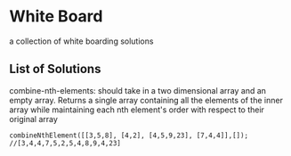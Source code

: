 # White Board
a collection of white boarding solutions

## List of Solutions
combine-nth-elements: should take in a two dimensional array and an empty array. Returns a single array containing all the elements of the inner array while maintaining each nth element's order with respect to their original array
````
combineNthElement([[3,5,8], [4,2], [4,5,9,23], [7,4,4]],[]);
//[3,4,4,7,5,2,5,4,8,9,4,23]
